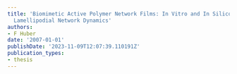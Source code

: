```yaml
---
title: 'Biomimetic Active Polymer Network Films: In Vitro and In Silico Modeling of
  Lamellipodial Network Dynamics'
authors:
- F Huber
date: '2007-01-01'
publishDate: '2023-11-09T12:07:39.110191Z'
publication_types:
- thesis
---
```

